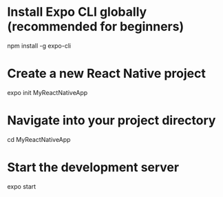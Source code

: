 # Install Expo CLI globally (recommended for beginners)
npm install -g expo-cli

# Create a new React Native project
expo init MyReactNativeApp

# Navigate into your project directory
cd MyReactNativeApp

# Start the development server
expo start